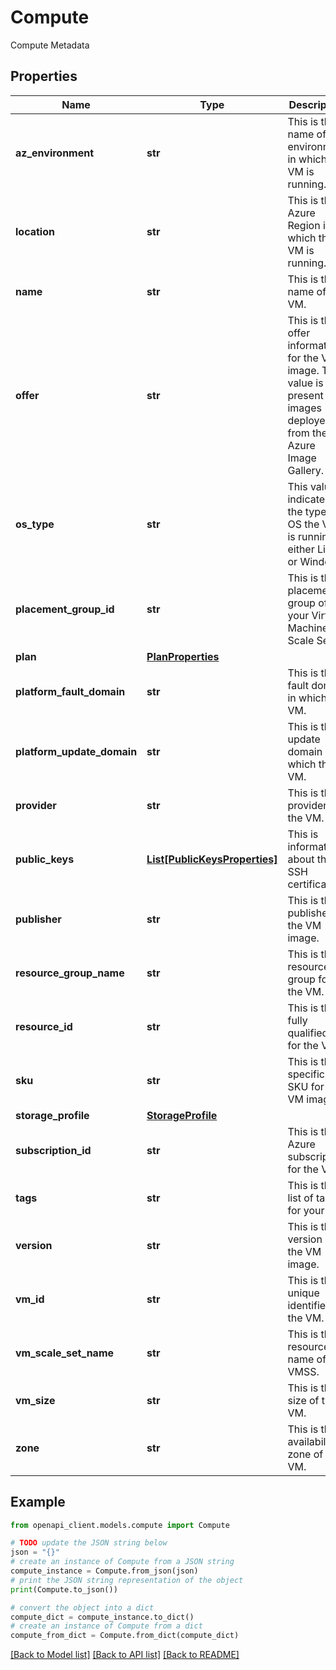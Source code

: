 # Compute

Compute Metadata

## Properties

Name | Type | Description | Notes
------------ | ------------- | ------------- | -------------
**az_environment** | **str** | This is the name of the environment in which the VM is running. | [optional] 
**location** | **str** | This is the Azure Region in which the VM is running. | [optional] 
**name** | **str** | This is the name of the VM. | [optional] 
**offer** | **str** | This is the offer information for the VM image. This value is only present for images deployed from the Azure Image Gallery. | [optional] 
**os_type** | **str** | This value indicates the type of OS the VM is running, either Linux or Windows. | [optional] 
**placement_group_id** | **str** | This is the placement group of your Virtual Machine Scale Set. | [optional] 
**plan** | [**PlanProperties**](PlanProperties.md) |  | [optional] 
**platform_fault_domain** | **str** | This is the fault domain in which the VM. | [optional] 
**platform_update_domain** | **str** | This is the update domain in which the VM. | [optional] 
**provider** | **str** | This is the provider of the VM. | [optional] 
**public_keys** | [**List[PublicKeysProperties]**](PublicKeysProperties.md) | This is information about the SSH certificate | [optional] 
**publisher** | **str** | This is the publisher of the VM image. | [optional] 
**resource_group_name** | **str** | This is the resource group for the VM. | [optional] 
**resource_id** | **str** | This is the fully qualified ID for the VM. | [optional] 
**sku** | **str** | This is the specific SKU for the VM image. | [optional] 
**storage_profile** | [**StorageProfile**](StorageProfile.md) |  | [optional] 
**subscription_id** | **str** | This is the Azure subscription for the VM. | [optional] 
**tags** | **str** | This is the list of tags for your VM. | [optional] 
**version** | **str** | This is the version of the VM image. | [optional] 
**vm_id** | **str** | This is the unique identifier for the VM. | [optional] 
**vm_scale_set_name** | **str** | This is the resource name of the VMSS. | [optional] 
**vm_size** | **str** | This is the size of the VM. | [optional] 
**zone** | **str** | This is the availability zone of the VM. | [optional] 

## Example

```python
from openapi_client.models.compute import Compute

# TODO update the JSON string below
json = "{}"
# create an instance of Compute from a JSON string
compute_instance = Compute.from_json(json)
# print the JSON string representation of the object
print(Compute.to_json())

# convert the object into a dict
compute_dict = compute_instance.to_dict()
# create an instance of Compute from a dict
compute_from_dict = Compute.from_dict(compute_dict)
```
[[Back to Model list]](../README.md#documentation-for-models) [[Back to API list]](../README.md#documentation-for-api-endpoints) [[Back to README]](../README.md)


